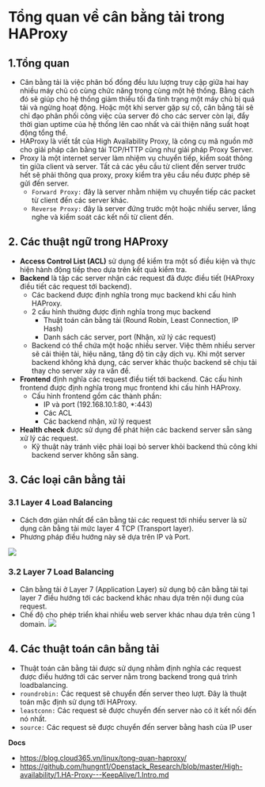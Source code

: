 # Tổng quan về cân bằng tải trong HAProxy
## 1.Tổng quan
- Cân bằng tải là việc phân bố đồng đều lưu lượng truy cập giữa hai hay nhiều máy chủ có cùng chức năng trong cùng một hệ thống. Bằng cách đó sẽ giúp cho hệ thống giảm thiểu tối đa tình trạng một máy chủ bị quá tải và ngừng hoạt động. Hoặc một khi server gặp sự cố, cân bằng tải sẽ chỉ đạo phân phối công việc của server đó cho các server còn lại, đẩy thời gian uptime của hệ thống lên cao nhất và cải thiện năng suất hoạt động tổng thể.
- HAProxy là viết tắt của High Availability Proxy, là công cụ mã nguồn mở cho giải pháp cân bằng tải TCP/HTTP cũng như giải pháp Proxy Server.
- Proxy là một internet server làm nhiệm vụ chuyển tiếp, kiểm soát thông tin giữa client và server. Tất cả các yêu cầu từ client đến server trước hết sẽ phải thông qua proxy, proxy kiểm tra yêu cầu nếu được phép sẽ gửi đến server.
  + `Forward Proxy:` đây là server nhằm nhiệm vụ chuyển tiếp các packet từ client đến các server khác.
  + `Reverse Proxy:` đây là server đứng trước một hoặc nhiều server, lắng nghe và kiểm soát các kết nối từ client đến.



## 2. Các thuật ngữ trong HAProxy
- **Access Control List (ACL)** sử dụng để kiểm tra một số điều kiện và thực hiện hành động tiếp theo dựa trên kết quả kiểm tra.
- **Backend** là tập các server nhận các request đã được điều tiết (HAProxy điều tiết các request tới backend).
  - Các backend được định nghĩa trong mục backend khi cấu hình HAProxy.
  - 2 cấu hình thường được định nghĩa trong mục backend
    + Thuật toán cân bằng tải (Round Robin, Least Connection, IP Hash)
    + Danh sách các server, port (Nhận, xử lý các request)
  - Backend có thể chứa một hoặc nhiều server. Việc thêm nhiều server sẽ cải thiện tải, hiệu năng, tăng độ tin cậy dịch vụ. Khi một server backend không khả dụng, các server khác thuộc backend sẽ chịu tải thay cho server xảy ra vấn đề.
- **Frontend** định nghĩa các request điều tiết tới backend. Các cấu hình frontend được định nghĩa trong mục frontend khi cấu hình HAProxy.
  - Cấu hình frontend gồm các thành phần:
    + IP và port (192.168.10.1:80, *:443)
    + Các ACL
    + Các backend nhận, xử lý request
- **Health check** được sử dụng để phát hiện các backend server sẵn sàng xử lý các request. 
   + Kỹ thuật này tránh việc phải loại bỏ server khỏi backend thủ công khi backend server không sẵn sàng.

## 3. Các loại cân bằng tải
### 3.1 Layer 4 Load Balancing
- Cách đơn giản nhất để cân bằng tải các request tới nhiều server là sử dụng cân bằng tải mức layer 4 TCP (Transport layer).
- Phương pháp điều hướng này sẽ dựa trên IP và Port.


![](https://blog.cloud365.vn/images/img-tongquan-haproxy/pic2.png)

### 3.2 Layer 7 Load Balancing
- Cân bằng tải ở Layer 7 (Application Layer) sử dụng bộ cân bằng tải tại layer 7 điều hướng tới các backend khác nhau dựa trên nội dung của request.
- Chế độ cho phép triển khai nhiều web server khác nhau dựa trên cùng 1 domain.
![](https://blog.cloud365.vn/images/img-tongquan-haproxy/pic3.png)

## 4. Các thuật toán cân bằng tải
- Thuật toán cân bằng tải được sử dụng nhằm định nghĩa các request được điều hướng tới các server nằm trong backend trong quá trình loadbalancing. 
- `roundrobin:` Các request sẽ chuyển đến server theo lượt. Đây là thuật toán mặc định sử dụng tới HAProxy.
- `leastconn:` Các request sẽ được chuyển đến server nào có ít kết nối đến nó nhất.
- `source:` Các request sẽ được chuyển đến server bằng hash của IP user

__Docs__
- https://blog.cloud365.vn/linux/tong-quan-haproxy/
- https://github.com/hungnt1/Openstack_Research/blob/master/High-availability/1.HA-Proxy---KeepAlive/1.Intro.md